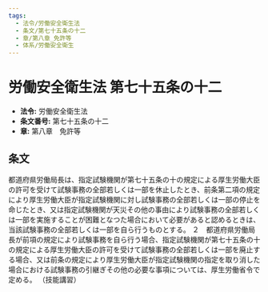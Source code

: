 ```yaml
---
tags:
  - 法令/労働安全衛生法
  - 条文/第七十五条の十二
  - 章/第八章_免許等
  - 体系/労働安全衛生
---
```

# 労働安全衛生法 第七十五条の十二

- **法令:** 労働安全衛生法
- **条文番号:** 第七十五条の十二
- **章:** 第八章　免許等

## 条文
都道府県労働局長は、指定試験機関が第七十五条の十の規定による厚生労働大臣の許可を受けて試験事務の全部若しくは一部を休止したとき、前条第二項の規定により厚生労働大臣が指定試験機関に対し試験事務の全部若しくは一部の停止を命じたとき、又は指定試験機関が天災その他の事由により試験事務の全部若しくは一部を実施することが困難となつた場合において必要があると認めるときは、当該試験事務の全部若しくは一部を自ら行うものとする。
２　都道府県労働局長が前項の規定により試験事務を自ら行う場合、指定試験機関が第七十五条の十の規定による厚生労働大臣の許可を受けて試験事務の全部若しくは一部を廃止する場合、又は前条の規定により厚生労働大臣が指定試験機関の指定を取り消した場合における試験事務の引継ぎその他の必要な事項については、厚生労働省令で定める。
（技能講習）

